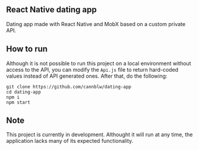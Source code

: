 ## React Native dating app

Dating app made with React Native and MobX based on a custom private API.

## How to run

Although it is not possible to run this project on a local environment without access to the API, you can modify the `Api.js` file to return hard-coded values instead of API generated ones. After that, do the following:

```
git clone https://github.com/cannblw/dating-app
cd dating-app
npm i
npm start
```

## Note

This project is currently in development. Althought it will run at any time, the application lacks many of its expected functionality.
